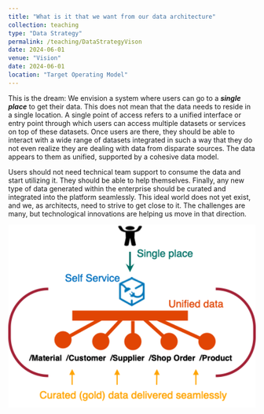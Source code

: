 ```yaml
---
title: "What is it that we want from our data architecture"
collection: teaching
type: "Data Strategy"
permalink: /teaching/DataStrategyVison
date: 2024-06-01
venue: "Vision"
date: 2024-06-01
location: "Target Operating Model"
---
```



This is the dream: We envision a system where users can go to a ***single place*** to get their data. This does not mean that the data needs to reside in a single location. A single point of access refers to a unified interface or entry point through which users can access multiple datasets or services on top of these datasets. Once users are there, they should be able to interact with a wide range of datasets integrated in such a way that they do not even realize they are dealing with data from disparate sources. The data appears to them as unified, supported by a cohesive data model.

Users should not need technical team support to consume the data and start utilizing it. They should be able to help themselves. Finally, any new type of data generated within the enterprise should be curated and integrated into the platform seamlessly. This ideal world does not yet exist, and we, as architects, need to strive to get close to it. The challenges are many, but technological innovations are helping us move in that direction.

<img width="656" alt="image" src="/images/pub_vision_dream.png">

